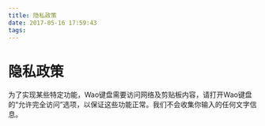 ```yaml
---
title: 隐私政策
date: 2017-05-16 17:59:43
tags:
---
```


# 隐私政策

为了实现某些特定功能，Wao键盘需要访问网络及剪贴板内容，请打开Wao键盘的“允许完全访问”选项，以保证这些功能正常。我们不会收集你输入的任何文字信息。